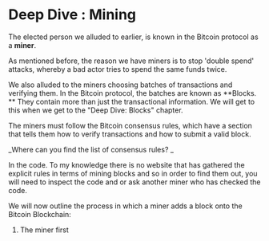 # **Deep Dive : Mining**

The elected person we alluded to earlier, is known in the Bitcoin protocol as a **miner**.

As mentioned before, the reason we have miners is to stop 'double spend' attacks, whereby a bad actor tries to spend the same funds twice.

We also alluded to the miners choosing batches of transactions and verifying them. In the Bitcoin protocol, the batches are known as **Blocks. ** They contain more than just the transactional information. We will get to this when we get to the "Deep Dive: Blocks" chapter.

The miners must follow the Bitcoin consensus rules, which have a section that tells them how to verify transactions and how to submit a valid block.  
  
_Where can you find the list of consensus rules? _

In the code. To my knowledge there is no website that has gathered the explicit rules in terms of mining blocks and so in order to find them out, you will need to inspect the code and or ask another miner who has checked the code.  
  


We will now outline the process in which a miner adds a block onto the Bitcoin Blockchain:

1. The miner first



